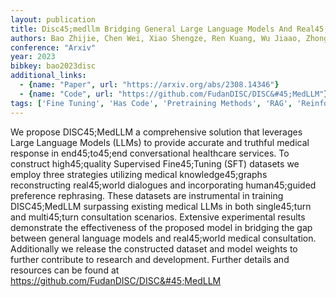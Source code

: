 ```yaml
---
layout: publication
title: Disc45;medllm Bridging General Large Language Models And Real45;world Medical Consultation
authors: Bao Zhijie, Chen Wei, Xiao Shengze, Ren Kuang, Wu Jiaao, Zhong Cheng, Peng Jiajie, Huang Xuanjing, Wei Zhongyu
conference: "Arxiv"
year: 2023
bibkey: bao2023disc
additional_links:
  - {name: "Paper", url: "https://arxiv.org/abs/2308.14346"}
  - {name: "Code", url: "https://github.com/FudanDISC/DISC&#45;MedLLM"}
tags: ['Fine Tuning', 'Has Code', 'Pretraining Methods', 'RAG', 'Reinforcement Learning', 'Training Techniques']
---
```

We propose DISC45;MedLLM a comprehensive solution that leverages Large Language Models (LLMs) to provide accurate and truthful medical response in end45;to45;end conversational healthcare services. To construct high45;quality Supervised Fine45;Tuning (SFT) datasets we employ three strategies utilizing medical knowledge45;graphs reconstructing real45;world dialogues and incorporating human45;guided preference rephrasing. These datasets are instrumental in training DISC45;MedLLM surpassing existing medical LLMs in both single45;turn and multi45;turn consultation scenarios. Extensive experimental results demonstrate the effectiveness of the proposed model in bridging the gap between general language models and real45;world medical consultation. Additionally we release the constructed dataset and model weights to further contribute to research and development. Further details and resources can be found at https://github.com/FudanDISC/DISC&#45;MedLLM
